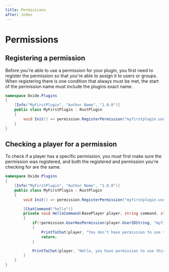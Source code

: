 ```yaml
---
title: Permissions
after: index
---
```


# Permissions

## Registering a permission

Before you're able to use a permission for your plugin, you first need to register the permission so that you're able to assign it to users or groups. When registering there is one condition that always must be met, the start of the permission name must include the plugins exact name.

```csharp
namespace Oxide.Plugins
{
    [Info("MyFirstPlugin", "Author Name", "1.0.0")]
    public class MyFirstPlugin : RustPlugin
    {
        void Init() => permission.RegisterPermission("myfirstplugin.use", this);
    }
}
```

## Checking a player for a permission

To check if a player has a specific permission, you must first make sure the permission was registered, and both the registered and permission you're checking for are the same.

```csharp
namespace Oxide.Plugins
{
    [Info("MyFirstPlugin", "Author Name", "1.0.0")]
    public class MyFirstPlugin : RustPlugin
    {
        void Init() => permission.RegisterPermission("myfirstplugin.use", this);

        [ChatCommand("hello")]
        private void HelloCommand(BasePlayer player, string command, string[] args)
        {
            if(!permission.UserHasPermission(player.UserIDString, "myfirstplugin.use"))
            {
                PrintToChat(player, "You don't have permission to use this command!");
                return;
            }

            PrintToChat(player, "Hello, you have permission to use this command!");
        }
    }
}
```